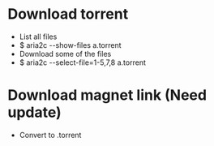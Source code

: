 Download torrent
=====
* List all files
* $ aria2c --show-files a.torrent
* Download some of the files
* $ aria2c --select-file=1-5,7,8 a.torrent

Download magnet link (Need update)
=====
* Convert to .torrent
